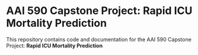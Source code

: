 # AAI 590 Capstone Project: Rapid ICU Mortality Prediction

This repository contains code and documentation for the AAI 590 Capstone Project: **Rapid ICU Mortality Prediction**

